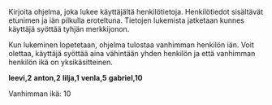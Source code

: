 

Kirjoita ohjelma, joka lukee käyttäjältä henkilötietoja. Henkilötiedot sisältävät etunimen ja iän pilkulla eroteltuna. Tietojen lukemista jatketaan kunnes käyttäjä syöttää tyhjän merkkijonon.

Kun lukeminen lopetetaan, ohjelma tulostaa vanhimman henkilön iän. Voit olettaa, käyttäjä syöttää aina vähintään yhden henkilön ja että vanhimman henkilön ikä on yksikäsitteinen.


<sample-output>

**leevi,2**
**anton,2**
**lilja,1**
**venla,5**
**gabriel,10**

Vanhimman ikä: 10

</sample-output>

